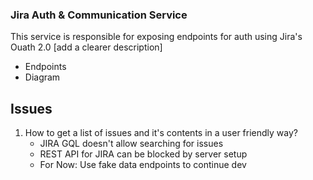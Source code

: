 ### Jira Auth & Communication Service

This service is responsible for exposing endpoints for auth using Jira's Ouath 2.0 
[add a clearer description]
* Endpoints
* Diagram

## Issues

1. How to get a list of issues and it's contents in a user friendly way?
   * JIRA GQL doesn't allow searching for issues
   * REST API for JIRA can be blocked by server  setup
   * For Now: Use fake data endpoints to continue dev